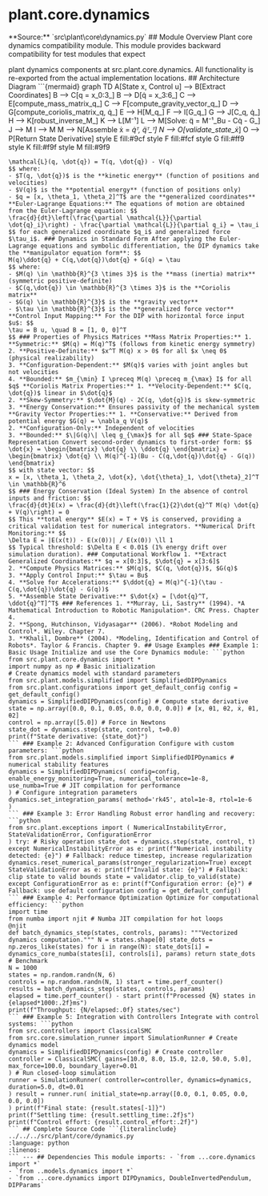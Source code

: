 # plant.core.dynamics
<!-- Enhanced by Week 8 Phase 2 --> **Source:** `src\plant\core\dynamics.py` ## Module Overview Plant core dynamics compatibility module. This module provides backward compatibility for test modules that expect
plant dynamics components at src.plant.core.dynamics. All functionality
is re-exported from the actual implementation locations. ## Architecture Diagram ```{mermaid}
graph TD A[State x, Control u] --> B[Extract Coordinates] B --> C[q = x_0:3_] B --> D[q̇ = x_3:6_] C --> E[compute_mass_matrix_q_] C --> F[compute_gravity_vector_q_] D --> G[compute_coriolis_matrix_q, q̇_] E --> H[M_q_] F --> I[G_q_] G --> J[C_q, q̇_] H --> K[robust_inverse_M_] K --> L[M⁻¹] L --> M[Solve: q̈ = M⁻¹_Bu - Cq̇ - G_] J --> M I --> M M --> N[Assemble ẋ = _q̇ᵀ, q̈ᵀ_ᵀ] N --> O[validate_state_ẋ_] O --> P[Return State Derivative] style E fill:#9cf style F fill:#fcf style G fill:#ff9 style K fill:#f9f style M fill:#9f9
``` ## Enhanced Mathematical Foundation ### Lagrangian Mechanics Framework The double inverted pendulum (DIP) dynamics are derived using **Lagrangian mechanics**, a formalism for deriving equations of motion from energy principles. **Lagrangian Definition:** $$
\mathcal{L}(q, \dot{q}) = T(q, \dot{q}) - V(q)
$$ where:
- $T(q, \dot{q})$ is the **kinetic energy** (function of positions and velocities)
- $V(q)$ is the **potential energy** (function of positions only)
- $q = [x, \theta_1, \theta_2]^T$ are the **generalized coordinates** **Euler-Lagrange Equations:** The equations of motion are obtained from the Euler-Lagrange equation: $$
\frac{d}{dt}\left(\frac{\partial \mathcal{L}}{\partial \dot{q}_i}\right) - \frac{\partial \mathcal{L}}{\partial q_i} = \tau_i
$$ for each generalized coordinate $q_i$ and generalized force $\tau_i$. ### Dynamics in Standard Form After applying the Euler-Lagrange equations and symbolic differentiation, the DIP dynamics take the **manipulator equation form**: $$
M(q)\ddot{q} + C(q,\dot{q})\dot{q} + G(q) = \tau
$$ where:
- $M(q) \in \mathbb{R}^{3 \times 3}$ is the **mass (inertia) matrix** (symmetric positive-definite)
- $C(q,\dot{q}) \in \mathbb{R}^{3 \times 3}$ is the **Coriolis matrix**
- $G(q) \in \mathbb{R}^{3}$ is the **gravity vector**
- $\tau \in \mathbb{R}^{3}$ is the **generalized force vector** **Control Input Mapping:** For the DIP with horizontal force input $u$: $$
\tau = B u, \quad B = [1, 0, 0]^T
$$ ### Properties of Physics Matrices **Mass Matrix Properties:** 1. **Symmetric:** $M(q) = M(q)^T$ (follows from kinetic energy symmetry)
2. **Positive-Definite:** $x^T M(q) x > 0$ for all $x \neq 0$ (physical realizability)
3. **Configuration-Dependent:** $M(q)$ varies with joint angles but not velocities
4. **Bounded:** $m_{\min} I \preceq M(q) \preceq m_{\max} I$ for all $q$ **Coriolis Matrix Properties:** 1. **Velocity-Dependent:** $C(q, \dot{q})$ linear in $\dot{q}$
2. **Skew-Symmetry:** $\dot{M}(q) - 2C(q, \dot{q})$ is skew-symmetric
3. **Energy Conservation:** Ensures passivity of the mechanical system **Gravity Vector Properties:** 1. **Conservative:** Derived from potential energy $G(q) = \nabla_q V(q)$
2. **Configuration-Only:** Independent of velocities
3. **Bounded:** $\|G(q)\| \leq g_{\max}$ for all $q$ ### State-Space Representation Convert second-order dynamics to first-order form: $$
\dot{x} = \begin{bmatrix} \dot{q} \\ \ddot{q} \end{bmatrix} = \begin{bmatrix} \dot{q} \\ M(q)^{-1}(Bu - C(q,\dot{q})\dot{q} - G(q)) \end{bmatrix}
$$ with state vector: $$
x = [x, \theta_1, \theta_2, \dot{x}, \dot{\theta}_1, \dot{\theta}_2]^T \in \mathbb{R}^6
$$ ### Energy Conservation (Ideal System) In the absence of control inputs and friction: $$
\frac{d}{dt}E(x) = \frac{d}{dt}\left(\frac{1}{2}\dot{q}^T M(q) \dot{q} + V(q)\right) = 0
$$ This **total energy** $E(x) = T + V$ is conserved, providing a critical validation test for numerical integrators. **Numerical Drift Monitoring:** $$
\Delta E = |E(x(t)) - E(x(0))| / E(x(0)) \ll 1
$$ Typical threshold: $\Delta E < 0.01$ (1% energy drift over simulation duration). ### Computational Workflow 1. **Extract Generalized Coordinates:** $q = x[0:3]$, $\dot{q} = x[3:6]$
2. **Compute Physics Matrices:** $M(q)$, $C(q, \dot{q})$, $G(q)$
3. **Apply Control Input:** $\tau = Bu$
4. **Solve for Accelerations:** $\ddot{q} = M(q)^{-1}(\tau - C(q,\dot{q})\dot{q} - G(q))$
5. **Assemble State Derivative:** $\dot{x} = [\dot{q}^T, \ddot{q}^T]^T$ ### References 1. **Murray, Li, Sastry** (1994). *A Mathematical Introduction to Robotic Manipulation*. CRC Press. Chapter 4.
2. **Spong, Hutchinson, Vidyasagar** (2006). *Robot Modeling and Control*. Wiley. Chapter 7.
3. **Khalil, Dombre** (2004). *Modeling, Identification and Control of Robots*. Taylor & Francis. Chapter 9. ## Usage Examples ### Example 1: Basic Usage Initialize and use the Core Dynamics module: ```python
from src.plant.core.dynamics import *
import numpy as np # Basic initialization
# Create dynamics model with standard parameters
from src.plant.models.simplified import SimplifiedDIPDynamics
from src.plant.configurations import get_default_config config = get_default_config()
dynamics = SimplifiedDIPDynamics(config) # Compute state derivative
state = np.array([0.0, 0.1, 0.05, 0.0, 0.0, 0.0]) # [x, θ1, θ2, ẋ, θ̇1, θ̇2]
control = np.array([5.0]) # Force in Newtons
state_dot = dynamics.step(state, control, t=0.0)
print(f"State derivative: {state_dot}")
``` ### Example 2: Advanced Configuration Configure with custom parameters: ```python
from src.plant.models.simplified import SimplifiedDIPDynamics # numerical stability features
dynamics = SimplifiedDIPDynamics( config=config, enable_energy_monitoring=True, numerical_tolerance=1e-8, use_numba=True # JIT compilation for performance
) # Configure integration parameters
dynamics.set_integration_params( method='rk45', atol=1e-8, rtol=1e-6
)
``` ### Example 3: Error Handling Robust error handling and recovery: ```python
from src.plant.exceptions import ( NumericalInstabilityError, StateValidationError, ConfigurationError
) try: # Risky operation state_dot = dynamics.step(state, control, t) except NumericalInstabilityError as e: print(f"Numerical instability detected: {e}") # Fallback: reduce timestep, increase regularization dynamics.reset_numerical_params(stronger_regularization=True) except StateValidationError as e: print(f"Invalid state: {e}") # Fallback: clip state to valid bounds state = validator.clip_to_valid(state) except ConfigurationError as e: print(f"Configuration error: {e}") # Fallback: use default configuration config = get_default_config()
``` ### Example 4: Performance Optimization Optimize for computational efficiency: ```python
import time
from numba import njit # Numba JIT compilation for hot loops
@njit
def batch_dynamics_step(states, controls, params): """Vectorized dynamics computation.""" N = states.shape[0] state_dots = np.zeros_like(states) for i in range(N): state_dots[i] = dynamics_core_numba(states[i], controls[i], params) return state_dots # Benchmark
N = 1000
states = np.random.randn(N, 6)
controls = np.random.randn(N, 1) start = time.perf_counter()
results = batch_dynamics_step(states, controls, params)
elapsed = time.perf_counter() - start print(f"Processed {N} states in {elapsed*1000:.2f}ms")
print(f"Throughput: {N/elapsed:.0f} states/sec")
``` ### Example 5: Integration with Controllers Integrate with control systems: ```python
from src.controllers import ClassicalSMC
from src.core.simulation_runner import SimulationRunner # Create dynamics model
dynamics = SimplifiedDIPDynamics(config) # Create controller
controller = ClassicalSMC( gains=[10.0, 8.0, 15.0, 12.0, 50.0, 5.0], max_force=100.0, boundary_layer=0.01
) # Run closed-loop simulation
runner = SimulationRunner( controller=controller, dynamics=dynamics, duration=5.0, dt=0.01
) result = runner.run( initial_state=np.array([0.0, 0.1, 0.05, 0.0, 0.0, 0.0])
) print(f"Final state: {result.states[-1]}")
print(f"Settling time: {result.settling_time:.2f}s")
print(f"Control effort: {result.control_effort:.2f}")
``` ## Complete Source Code ```{literalinclude} ../../../src/plant/core/dynamics.py
:language: python
:linenos:
``` --- ## Dependencies This module imports: - `from ...core.dynamics import *`
- `from ..models.dynamics import *`
- `from ...core.dynamics import DIPDynamics, DoubleInvertedPendulum, DIPParams`
